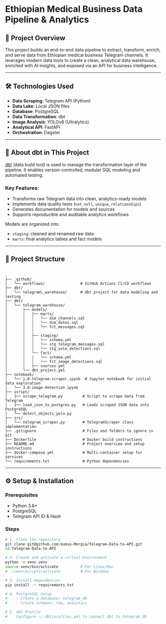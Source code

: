 # Ethiopian Medical Business Data Pipeline & Analytics

## 📌 Project Overview
This project builds an end-to-end data pipeline to extract, transform, enrich, and serve data from Ethiopian medical business Telegram channels. It leverages modern data tools to create a clean, analytical data warehouse, enriched with AI insights, and exposed via an API for business intelligence.

---

## 🛠️ Technologies Used

- **Data Scraping**: Telegram API (Python)
- **Data Lake**: Local JSON files
- **Database**: PostgreSQL
- **Data Transformation**: dbt
- **Image Analysis**: YOLOv8 (Ultralytics)
- **Analytical API**: FastAPI
- **Orchestration**: Dagster

---

## 🧱 About dbt in This Project

[dbt](https://www.getdbt.com/) (data build tool) is used to manage the transformation layer of the pipeline. It enables version-controlled, modular SQL modeling and automated testing.

### Key Features:
- Transforms raw Telegram data into clean, analytics-ready models
- Implements data quality tests (`not_null`, `unique`, `relationships`)
- Generates documentation for models and sources
- Supports reproducible and auditable analytics workflows

Models are organized into:
- `staging`: cleaned and renamed raw data
- `marts`: final analytics tables and fact models

---

## 📂 Project Structure

```

.
├── .github/
│   └── workflows/                # GitHub Actions CI/CD workflows
├── dbt/
│   └── telegram\_warehouse/      # dbt project for data modeling and testing
├── dbt/
│   └── telegram_warehouse/
│       ├── models/
│       │   ├── marts/
│       │   │   └── dim_channels.sql
│       │   │   └── dim_dates.sql
│       │   │   └── fct_messages.sql
│       │   │   
│       │   ├── staging/
│       │   │   └── schema.yml
│       │   │   └── stg_telegram_messages.sql
│       │   │   └── stg_yolo_detections.sql
│       │   └── fact/
│       │   │   └── schema.yml
│       │   │   └── fct_image_detections.sql
│       │   ├── sources.yml
│       └── dbt_project.yml
├── notebook/
│   └── 1.0-telegram-scraper.ipynb  # Jupyter notebook for initial data exploration
│   └── 3.0-image-detection.ipynb 
├── script/
│   ├── scrape_telegram.py         # Script to scrape data from Telegram
│   ├── load_json_to_postgres.py   # Loads scraped JSON data into PostgreSQL
│   └── detect_objects_yolo.py
├── src/
│   └── telegram_scraper.py        # TelegramScraper class implementation
├── .gitignore                     # Files and folders to ignore in Git
├── Dockerfile                     # Docker build instructions
├── README.md                      # Project overview and setup instructions
├── docker-compose.yml             # Multi-container setup for services
└── requirements.txt               # Python dependencies

````

---

## ⚙️ Setup & Installation

### Prerequisites

- Python 3.8+
- PostgreSQL
- Telegram API ID & Hash

### Steps

```bash
# 1. Clone the repository
git clone git@github.com:kumsa-Mergia/Telegram-Data-to-API.git
cd Telegram-Data-to-API

# 2. Create and activate a virtual environment
python -m venv venv
source venv/bin/activate          # For Linux/Mac
# .\venv\Scripts\activate         # For Windows

# 3. Install dependencies
pip install -r requirements.txt

# 4. PostgreSQL Setup
#    - Create a database: telegram_db
#    - Create schemas: raw, analytics

# 5. dbt Profile
#    Configure ~/.dbt/profiles.yml to connect dbt to telegram_db
````

```
